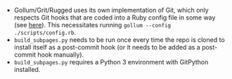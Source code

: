  * Gollum/Grit/Rugged uses its own implementation of Git, which only respects Git hooks that are coded into a Ruby config file in some way (see [here](https://github.com/gollum/gollum/issues/69#issuecomment-281501178)).  This necessitates running `gollum --config ./scripts/config.rb`.
 * `build_subpages.py` needs to be run once every time the repo is cloned to install itself as a post-commit hook (or it needs to be added as a post-commit hook manually).
 * `build_subpages.py` requires a Python 3 environment with GitPython installed.
